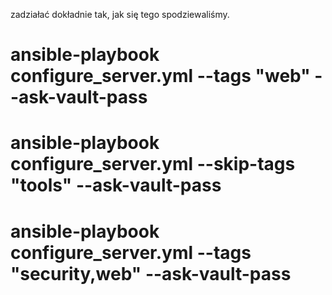 zadziałać dokładnie tak, jak się tego spodziewaliśmy.
#  ansible-playbook configure_server.yml --tags "web" --ask-vault-pass
#  ansible-playbook configure_server.yml --skip-tags "tools" --ask-vault-pass
#  ansible-playbook configure_server.yml --tags "security,web" --ask-vault-pass